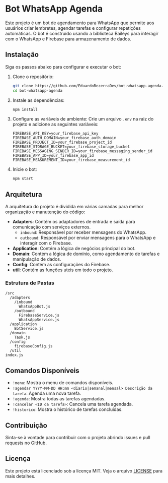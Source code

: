 # Bot WhatsApp Agenda

Este projeto é um bot de agendamento para WhatsApp que permite aos usuários criar lembretes, agendar tarefas e configurar repetições automáticas. O bot é construído usando a biblioteca Baileys para interagir com o WhatsApp e Firebase para armazenamento de dados.

## Instalação

Siga os passos abaixo para configurar e executar o bot:

1. Clone o repositório:
    ```sh
    git clone https://github.com/EduardoBezerraDev/bot-whatsapp-agenda.git
    cd bot-whatsapp-agenda
    ```

2. Instale as dependências:
    ```sh
    npm install
    ```

3. Configure as variáveis de ambiente:
    Crie um arquivo `.env` na raiz do projeto e adicione as seguintes variáveis:
    ```env
    FIREBASE_API_KEY=your_firebase_api_key
    FIREBASE_AUTH_DOMAIN=your_firebase_auth_domain
    FIREBASE_PROJECT_ID=your_firebase_project_id
    FIREBASE_STORAGE_BUCKET=your_firebase_storage_bucket
    FIREBASE_MESSAGING_SENDER_ID=your_firebase_messaging_sender_id
    FIREBASE_APP_ID=your_firebase_app_id
    FIREBASE_MEASUREMENT_ID=your_firebase_measurement_id
    ```

4. Inicie o bot:
    ```sh
    npm start
    ```

## Arquitetura

A arquitetura do projeto é dividida em várias camadas para melhor organização e manutenção do código:

- **Adapters**: Contém os adaptadores de entrada e saída para comunicação com serviços externos.
  - `inbound`: Responsável por receber mensagens do WhatsApp.
  - `outbound`: Responsável por enviar mensagens para o WhatsApp e interagir com o Firebase.
- **Application**: Contém a lógica de negócios principal do bot.
- **Domain**: Contém a lógica de domínio, como agendamento de tarefas e manipulação de dados.
- **Config**: Contém as configurações do Firebase.
- **util**: Contém as funções uteis em todo o projeto.


### Estrutura de Pastas

```
/src
  /adapters
    /inbound
      WhatsAppBot.js
    /outbound
      FirebaseService.js
      WhatsAppService.js
  /application
    BotService.js
  /domain
    Task.js
  /config
    firebaseConfig.js
  /util
index.js
```

## Comandos Disponíveis

- `!menu`: Mostra o menu de comandos disponíveis.
- `!agendar YYYY-MM-DD HH:mm <diario|semanal|mensal> Descrição da tarefa`: Agenda uma nova tarefa.
- `!agenda`: Mostra todas as tarefas agendadas.
- `!cancelar <ID da tarefa>`: Cancela uma tarefa agendada.
- `!historico`: Mostra o histórico de tarefas concluídas.

## Contribuição

Sinta-se à vontade para contribuir com o projeto abrindo issues e pull requests no GitHub.

## Licença

Este projeto está licenciado sob a licença MIT. Veja o arquivo [LICENSE](LICENSE) para mais detalhes.
